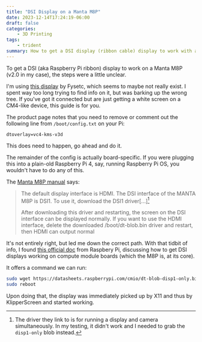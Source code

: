 ```yaml
---
title: "DSI Display on a Manta M8P"
date: 2023-12-14T17:24:19-06:00
draft: false
categories:
    - 3D Printing
tags:
    - trident
summary: How to get a DSI display (ribbon cable) display to work with a Raspberry Pi compute module on a Manta M8P.
---
```


To get a DSI (aka Raspberry Pi ribbon) display to work on a Manta M8P (v2.0 in my case), the steps were a little unclear.

I'm using [this display](https://www.fabreeko.com/products/raspberry-pi-5-inch-touch-screen-ips-800x480-by-fysetc?_pos=8&_sid=876c0bda2&_ss=r) by Fysetc, which seems to maybe not really exist.
I spent way too long trying to find info on it, but was barking up the wrong tree. If you've
got it connected but are just getting a white screen on a CM4-like device, this guide is for you.

The product page notes that you need to remove or comment out the following line from `/boot/config.txt` on your Pi:

```
dtoverlay=vc4-kms-v3d
```

This does need to happen, go ahead and do it.

The remainder of the config is actually board-specific. If you were plugging this into a plain-old Raspberry Pi 4, say, running Raspberry Pi OS, you wouldn't have to do any of this.

The [Manta M8P manual](https://github.com/bigtreetech/Manta-M8P/blob/master/V2.0%2FBIGTREETECH%20MANTA%20M8P%20V2.0%20User%20Manual.pdf) says:

> The default display interface is HDMI. The DSI interface of the MANTA M8P is DSI1.
> To use it, download the DSI1 driver[...][^1]
>
> After downloading this driver and restarting, the screen on the DSI interface can
> be displayed normally. If you want to use the HDMI interface, delete the
> downloaded /boot/dt-blob.bin driver and restart, then HDMI can output normal

It's not entirely right, but led me down the correct path. With that tidbit of info, I
found [this official doc](https://github.com/raspberrypi/documentation/blob/develop/documentation/asciidoc/computers/compute-module/cmio-display.adoc#quickstart-guide-display-only)
from Raspbery Pi, discussing how to get DSI displays working on compute module boards (which the M8P is, at its core).

It offers a command we can run:

```bash
sudo wget https://datasheets.raspberrypi.com/cmio/dt-blob-disp1-only.bin -O /boot/firmware/dt-blob.bin
sudo reboot
```

Upon doing that, the display was immediately picked up by X11 and thus by KlipperScreen and started working.

[^1]: The driver they link to is for running a display and camera simultaneously. In my testing, it didn't work and I needed to grab the `disp1-only` blob instead.
